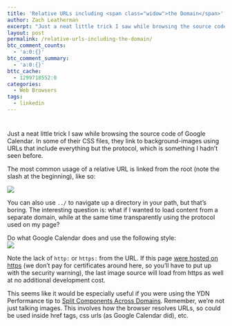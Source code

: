 ```yaml
---
title: 'Relative URLs including <span class="widow">the Domain</span>'
author: Zach Leatherman
excerpt: "Just a neat little trick I saw while browsing the source code of Google Calendar.  In some of their CSS files, they link to background-images using URLs that include everything but the protocol, which is something I hadn't seen before."
layout: post
permalink: /relative-urls-including-the-domain/
btc_comment_counts:
  - 'a:0:{}'
btc_comment_summary:
  - 'a:0:{}'
bttc_cache:
  - 1299718552:0
categories:
  - Web Browsers
tags:
  - linkedin
---
```

# 

Just a neat little trick I saw while browsing the source code of Google Calendar. In some of their CSS files, they link to background-images using URLs that include everything but the protocol, which is something I hadn’t seen before.

The most common usage of a relative URL is linked from the root (note the slash at the beginning), like so:

![][1]  


 [1]: /web/wp-content/themes/hemingway/images/title.png

You can also use `../` to navigate up a directory in your path, but that’s boring. The interesting question is: what if I wanted to load content from a separate domain, while at the same time transparently using the protocol used on my page?

Do what Google Calendar does and use the following style:  
![][2]  


 [2]: //calendar.google.com/googlecalendar/images/calendar_sm2_en.gif

Note the lack of `http:` or `https:` from the URL. If this page [were hosted on https][3] (we don’t pay for certificates around here, so you’ll have to put up with the security warning), the last image source will load from https as well at no additional development cost.

 [3]: https://www.zachleat.com/web/2008/10/16/relative-urls-including-the-domain/

This seems like it would be especially useful if you were using the YDN Performance tip to [Split Components Across Domains][4]. Remember, we’re not just talking images. This involves how the browser resolves URLs, so could be used inside href tags, css urls (as Google Calendar did), etc.

 [4]: http://developer.yahoo.com/performance/rules.html#split